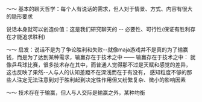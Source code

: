 



～～ 基本的聊天哲学：每个人有说话的需求，但人对于情景、方式、内容有很大的隐形要求

说话本身就可以创造价值：这是我们研究聊天的 -- 必要性、可行性(保证有胜利存在才能追求胜利)



～～ 启发：说话不是为了争论胜利和失败--就像maja游戏并不是真的为了输赢钱，而是为了达到某种需求，输赢存在于技术之中
—— 输赢存在于技术之中：
	就像乒乓球比赛，很多技术存在其中，而普通人觉得那不过是天赋和感觉的差异，
	这也反映了果然--人与人的认知差距不在深浅而在于有没有，
	感知粒度不够的那些人注定无法注意到对于胜利起到决定性作用但又纷繁复杂、微小的影响因素



～～ 技术存在于输赢，但人与人交际是输赢之外，某种均衡